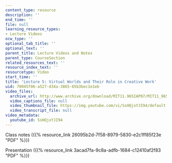```yaml
---
content_type: resource
description: ''
end_time: ''
file: null
learning_resource_types:
- Lecture Videos
ocw_type: ''
optional_tab_title: ''
optional_text: ''
parent_title: Lecture Videos and Notes
parent_type: CourseSection
related_resources_text: ''
resource_index_text: ''
resourcetype: Video
start_time: ''
title: 'Lecture 5: Virtual Worlds and Their Role in Creative Work'
uid: 70045f06-a527-d34a-3865-65b3bec1e1eb
video_files:
  archive_url: http://www.archive.org/download/MIT11.965IAP07/MIT11_965IAP07lec05_220k.mp4
  video_captions_file: null
  video_thumbnail_file: https://img.youtube.com/vi/SsHQjxYJI94/default.jpg
  video_transcript_file: null
video_metadata:
  youtube_id: SsHQjxYJI94
---
```


Class notes ({{% resource_link 26095b2d-7f58-8979-5830-e2c1ff85f23e "PDF" %}})

Presentation ({{% resource_link 3acad7fa-9c8a-adfb-1684-c12410af2f83 "PDF" %}})



